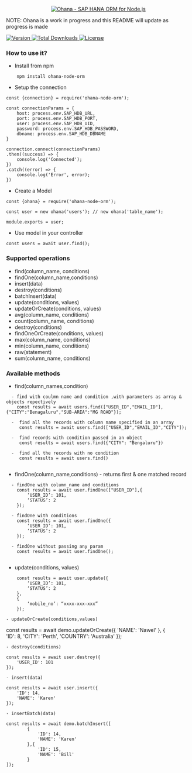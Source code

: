 <p align="center">
  <a href="https://github.com/shwetasrivastava/Ohana">
    <img alt="Ohana - SAP HANA ORM for Node.js" src="https://user-images.githubusercontent.com/5300686/79893777-2acc2d80-8422-11ea-8f4a-4b8d1f620501.png" />
  </a>
</p>

NOTE: Ohana is a work in progress and this README will update as progress is made

<a href="https://www.npmjs.com/package/ohana-node-orm">
    <img src="https://img.shields.io/npm/v/ohana-node-orm" alt="Version">
</a>

 <a href="https://www.npmjs.com/package/ohana-node-orm">
    <img src="https://img.shields.io/npm/dw/ohana-node-orm" alt="Total Downloads">
</a>

 <a href="https://www.npmjs.com/package/ohana-node-orm">
    <img src="https://img.shields.io/npm/l/ohana-node-orm" alt="License">
  </a>

 
### How to use it?
- Install from npm
```
    npm install ohana-node-orm
```

- Setup the connection
```
const {connection} = require('ohana-node-orm');

const connectionParams = {
    host: process.env.SAP_HDB_URL,
    port: process.env.SAP_HDB_PORT,
    user: process.env.SAP_HDB_UID,
    password: process.env.SAP_HDB_PASSWORD,
    dbname: process.env.SAP_HDB_DBNAME
}

connection.connect(connectionParams)
.then((success) => {
    console.log('Connected');
})
.catch((error) => {
    console.log('Error', error);
})
```

- Create a Model
```
const {ohana} = require('ohana-node-orm');

const user = new ohana('users'); // new ohana('table_name');

module.exports = user;
```

- Use model in your controller
```
const users = await user.find();
```

### Supported operations

- find(column_name, conditions)
- findOne(column_name,conditions)
- insert(data)
- destroy(conditions)
- batchInsert(data)
- update(conditions, values)
- updateOrCreate(conditions, values)
- avg(column_name, conditions)
- count(column_name, conditions)
- destroy(conditions)
- findOneOrCreate(conditions, values)
- max(column_name, conditions)
- min(column_name, conditions)
- raw(statement)
- sum(column_name, conditions)

### Available methods
- find(column_names,condition) 
````
  - find with coulmn name and condition ,with parameters as array & objects repectively
    const results = await users.find(["USER_ID","EMAIL_ID"],{"CITY":"Benagaluru","SUB-AREA":"MG ROAD"});

  -  find all the records with column name specified in an array
     const results = await users.find(["USER_ID","EMAIL_ID","CITY"]);               

  -  find records with condition passed in an object
     const results = await users.find({"CITY": "Bengaluru"})

  -  find all the records with no condition
     const results = await users.find()


````
- findOne(column_name,conditions) - returns first & one matched record
````
  - findOne with column_name amd conditions  
    const results = await user.findOne(["USER_ID"],{
        ‘USER_ID’: 101,
        ‘STATUS’: 2
    }); 

  - findOne with conditions  
    const results = await user.findOne({
        ‘USER_ID’: 101,
        ‘STATUS’: 2
    }); 

  - findOne without passing any param
    const results = await user.findOne(); 


````
- update(conditions, values) 
````
    const results = await user.update({
        ‘USER_ID’: 101,
        ‘STATUS’: 2
    },
    {
        ‘mobile_no’: “xxxx-xxx-xxx”
    });
````

````
- updateOrCreate(conditions,values)
````
   const results = await demo.updateOrCreate({
            'NAME': 'Nawel'
        },
        {   
            'ID': 8,
            'CITY': 'Perth',
            'COUNTRY': 'Australia'
        });
````
- destroy(conditions)
````
    const results = await user.destroy({
        'USER_ID': 101
    });
````
- insert(data) 
````
    const results = await user.insert({
        'ID': 14,
        'NAME': 'Karen'
    });
````
- insertBatch(data)
````
    const results = await demo.batchInsert([
            {
                'ID': 14,
                'NAME': 'Karen'
            },{
                'ID': 15,
                'NAME': 'Bill'
            }
    ]);
````
